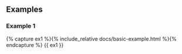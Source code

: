 ## Examples
### Example 1
{% capture ex1 %}{% include_relative docs/basic-example.html %}{% endcapture %} {{ ex1 }}
